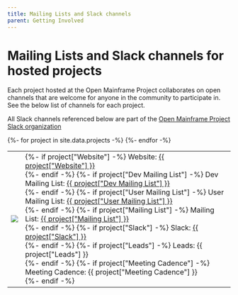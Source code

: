 ```yaml
---
title: Mailing Lists and Slack channels
parent: Getting Involved
---
```


# Mailing Lists and Slack channels for hosted projects

Each project hosted at the Open Mainframe Project collaborates on open channels that are welcome for anyone in the community to participate in. See the below list of channels for each project.

All Slack channels referenced below are part of the [Open Mainframe Project Slack organization](https://slack.openmainframeproject.org)

<table>
<tbody>
{%- for project in site.data.projects -%}
    <tr>
        <td><img src="{{ project["Logo URL"] }}" /></td>
        <td>
            {%- if project["Website"] -%}
            Website: <a href="{{ project["Website"] }}">{{ project["Website"] }}</a><br />
            {%- endif -%}
            {%- if project["Dev Mailing List"] -%}
            Dev Mailing List: <a href="{{ project["Dev Mailing List"] }}">{{ project["Dev Mailing List"] }}</a><br />
            {%- endif -%}
            {%- if project["User Mailing List"] -%}
            User Mailing List: <a href="{{ project["User Mailing List"] }}">{{ project["User Mailing List"] }}</a><br />
            {%- endif -%}
            {%- if project["Mailing List"] -%}
            Mailing List: <a href="{{ project["Mailing List"] }}">{{ project["Mailing List"] }}</a><br />
            {%- endif -%}
            {%- if project["Slack"] -%}
            Slack: <a href="https://slack.openmainframeproject.org">{{ project["Slack"] }}</a><br />
            {%- endif -%}
            {%- if project["Leads"] -%}
            Leads: {{ project["Leads"] }}<br />
            {%- endif -%}
            {%- if project["Meeting Cadence"] -%}
            Meeting Cadence: {{ project["Meeting Cadence"] }}<br />
            {%- endif -%}
        </td>
    </tr>    
{%- endfor -%}
</tbody>
</table>
